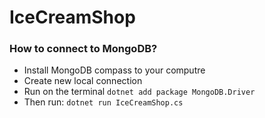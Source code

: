 # IceCreamShop

### How to connect to MongoDB?
- Install MongoDB compass to your computre
- Create new local connection
- Run on the terminal `dotnet add package MongoDB.Driver`
- Then run: `dotnet run IceCreamShop.cs`
